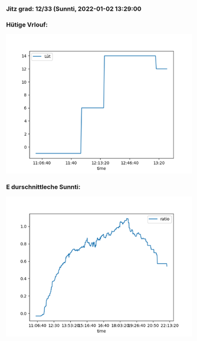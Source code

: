 ### Jitz grad: 12/33 (Sunnti, 2022-01-02 13:29:00

### Hütige Vrlouf:
![Graph](Today.png)

### E durschnittleche Sunnti:
![Graph](Sunnti.png)